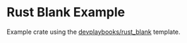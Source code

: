 # Rust Blank Example

Example crate using the [devplaybooks/rust_blank](https://github.com/devplaybooks/rust_blank_example) template.
